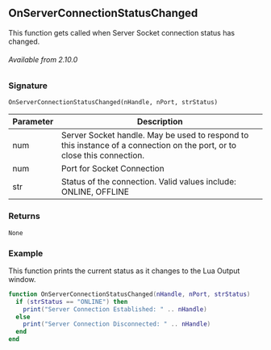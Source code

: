 ## OnServerConnectionStatusChanged

This function gets called when Server Socket connection status has changed.

###### Available from 2.10.0


### Signature

`OnServerConnectionStatusChanged(nHandle, nPort, strStatus) `


| Parameter | Description |
| --- | --- |
| num | Server Socket handle. May be used to respond to this instance of a connection on the port, or to close this connection. |
| num | Port for Socket Connection |
| str | Status of the connection. Valid values include: ONLINE, OFFLINE |


### Returns

`None`


### Example

This function prints the current status as it changes to the Lua Output window.

```lua
function OnServerConnectionStatusChanged(nHandle, nPort, strStatus)
  if (strStatus == "ONLINE") then
    print("Server Connection Established: " .. nHandle)
  else
    print("Server Connection Disconnected: " .. nHandle)
  end
end
```